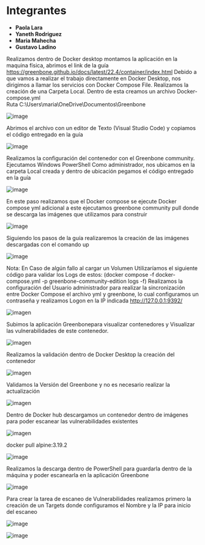 # Integrantes

- **Paola Lara**
- **Yaneth Rodriguez**
- **Maria Mahecha**
- **Gustavo Ladino**

Realizamos dentro de Docker desktop montamos la aplicación en la maquina física, abrimos el link de la guía https://greenbone.github.io/docs/latest/22.4/container/index.html 
Debido a que vamos a realizar el trabajo directamente en Docker Desktop, nos dirigimos a llamar los servicios con Docker Compose File.
Realizamos la creación de una Carpeta Local. Dentro de esta creamos un archivo  Docker-compose.yml  
Ruta
C:\Users\maria\OneDrive\Documentos\Greenbone

![image](https://github.com/user-attachments/assets/a40f1bd8-6fae-4cf9-b332-14b52d8cca08)

Abrimos el archivo con un editor de Texto (Visual Studio Code)  y copiamos el código entregado en la guía 

![image](https://github.com/user-attachments/assets/2839bd8b-5551-41df-b44f-e042e6818714)

Realizamos la configuración del contenedor con el Greenbone community. Ejecutamos Windows PowerShell Como administrador, nos ubicamos en la carpeta Local creada y dentro de ubicación pegamos el código entregado en la guía 

![image](https://github.com/user-attachments/assets/a31ea500-bb52-4c6b-aae9-a8a3c41202fc)

En este paso realizamos que el Docker compose se ejecute  Docker compose yml adicional a este ejecutamos greenbone community pull donde se descarga las imágenes que utilizamos para construir

![image](https://github.com/user-attachments/assets/f21b4a01-dea4-4e68-844c-dafff786376d)

Siguiendo los pasos de la guía realizaremos la creación de las imágenes descargadas con el comando  up

![image](https://github.com/user-attachments/assets/5f98228b-eaf7-41b1-bd18-53184314bd5f)

Nota: En Caso de algún fallo al cargar un Volumen Utilizaríamos el siguiente código para validar los Logs de estos: (docker compose -f docker-compose.yml -p greenbone-community-edition logs -f)
Realizamos la configuración del Usuario administrador para realizar la sincronización  entre Docker Compose el archivo yml y greenbone, lo cual configuramos un contraseña y realizamos Logon en la IP indicada  http://127.0.0.1:9392/


![imagen](https://github.com/user-attachments/assets/b72bd4d8-731c-4416-9576-0ea5b9ea88a1)

Subimos la aplicación Greenbonepara visualizar contenedores y Visualizar las vulnerabilidades de este contenedor.

![imagen](https://github.com/user-attachments/assets/86a4919f-63ed-4950-893f-1d0a4822f24c)

Realizamos la validación dentro de Docker Desktop la creación del contenedor 

![imagen](https://github.com/user-attachments/assets/0bbaa27b-f566-4e1f-a5e4-cab6bb0537ab)

Validamos la Versión del Greenbone y no es necesario realizar la actualización

![imagen](https://github.com/user-attachments/assets/eaa1ca75-4a20-4577-95c3-eafa500a947b)

Dentro de Docker hub descargamos un contenedor dentro de imágenes para poder escanear las vulnerabilidades existentes 

![imagen](https://github.com/user-attachments/assets/fa7475ff-2277-46ef-9ea1-b978f881977e)

docker pull alpine:3.19.2

![image](https://github.com/user-attachments/assets/c66a10fe-0674-424b-8be8-79f1f09e1940)

Realizamos la descarga dentro de PowerShell para guardarla dentro de la máquina y poder escanearla en la aplicación Greenbone

![image](https://github.com/user-attachments/assets/da542334-00b1-4e6f-827f-a73da677683d)

Para crear la tarea de escaneo de Vulnerabilidades realizamos primero  la creación de un Targets donde configuramos el Nombre y la IP para inicio del escaneo 

![image](https://github.com/user-attachments/assets/41833a10-5b0f-4ddb-940d-f117f715fb9e)

![image](https://github.com/user-attachments/assets/cd17d0a3-d653-45bf-a5f9-421cd0332c09)


















